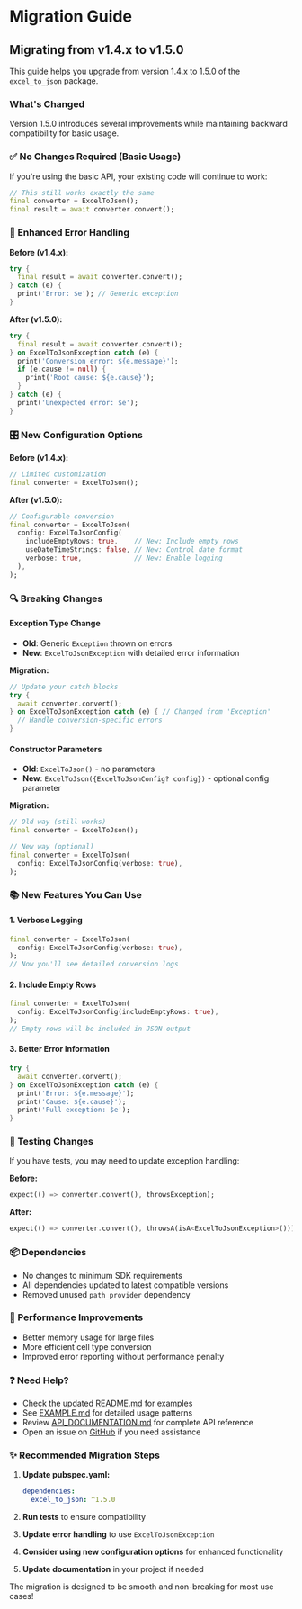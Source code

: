# Migration Guide

## Migrating from v1.4.x to v1.5.0

This guide helps you upgrade from version 1.4.x to 1.5.0 of the `excel_to_json` package.

### What's Changed

Version 1.5.0 introduces several improvements while maintaining backward compatibility for basic usage.

### ✅ No Changes Required (Basic Usage)

If you're using the basic API, your existing code will continue to work:

```dart
// This still works exactly the same
final converter = ExcelToJson();
final result = await converter.convert();
```

### 🔧 Enhanced Error Handling

**Before (v1.4.x):**
```dart
try {
  final result = await converter.convert();
} catch (e) {
  print('Error: $e'); // Generic exception
}
```

**After (v1.5.0):**
```dart
try {
  final result = await converter.convert();
} on ExcelToJsonException catch (e) {
  print('Conversion error: ${e.message}');
  if (e.cause != null) {
    print('Root cause: ${e.cause}');
  }
} catch (e) {
  print('Unexpected error: $e');
}
```

### 🎛️ New Configuration Options

**Before (v1.4.x):**
```dart
// Limited customization
final converter = ExcelToJson();
```

**After (v1.5.0):**
```dart
// Configurable conversion
final converter = ExcelToJson(
  config: ExcelToJsonConfig(
    includeEmptyRows: true,    // New: Include empty rows
    useDateTimeStrings: false, // New: Control date format
    verbose: true,             // New: Enable logging
  ),
);
```

### 🔍 Breaking Changes

#### Exception Type Change

- **Old**: Generic `Exception` thrown on errors  
- **New**: `ExcelToJsonException` with detailed error information

**Migration:**
```dart
// Update your catch blocks
try {
  await converter.convert();
} on ExcelToJsonException catch (e) { // Changed from 'Exception'
  // Handle conversion-specific errors
}
```

#### Constructor Parameters

- **Old**: `ExcelToJson()` - no parameters
- **New**: `ExcelToJson({ExcelToJsonConfig? config})` - optional config parameter

**Migration:**
```dart
// Old way (still works)
final converter = ExcelToJson();

// New way (optional)  
final converter = ExcelToJson(
  config: ExcelToJsonConfig(verbose: true),
);
```

### 📚 New Features You Can Use

#### 1. Verbose Logging
```dart
final converter = ExcelToJson(
  config: ExcelToJsonConfig(verbose: true),
);
// Now you'll see detailed conversion logs
```

#### 2. Include Empty Rows
```dart
final converter = ExcelToJson(
  config: ExcelToJsonConfig(includeEmptyRows: true),
);
// Empty rows will be included in JSON output
```

#### 3. Better Error Information
```dart
try {
  await converter.convert();
} on ExcelToJsonException catch (e) {
  print('Error: ${e.message}');
  print('Cause: ${e.cause}');
  print('Full exception: $e');
}
```

### 🧪 Testing Changes

If you have tests, you may need to update exception handling:

**Before:**
```dart
expect(() => converter.convert(), throwsException);
```

**After:**
```dart
expect(() => converter.convert(), throwsA(isA<ExcelToJsonException>()));
```

### 📦 Dependencies

- No changes to minimum SDK requirements
- All dependencies updated to latest compatible versions
- Removed unused `path_provider` dependency

### 🚀 Performance Improvements

- Better memory usage for large files
- More efficient cell type conversion
- Improved error reporting without performance penalty

### ❓ Need Help?

- Check the updated [README.md](README.md) for examples
- See [EXAMPLE.md](EXAMPLE.md) for detailed usage patterns
- Review [API_DOCUMENTATION.md](API_DOCUMENTATION.md) for complete API reference
- Open an issue on [GitHub](https://github.com/vitoramaral10/excel_to_json/issues) if you need assistance

### ✨ Recommended Migration Steps

1. **Update pubspec.yaml:**
   ```yaml
   dependencies:
     excel_to_json: ^1.5.0
   ```

2. **Run tests** to ensure compatibility

3. **Update error handling** to use `ExcelToJsonException`

4. **Consider using new configuration options** for enhanced functionality

5. **Update documentation** in your project if needed

The migration is designed to be smooth and non-breaking for most use cases!
